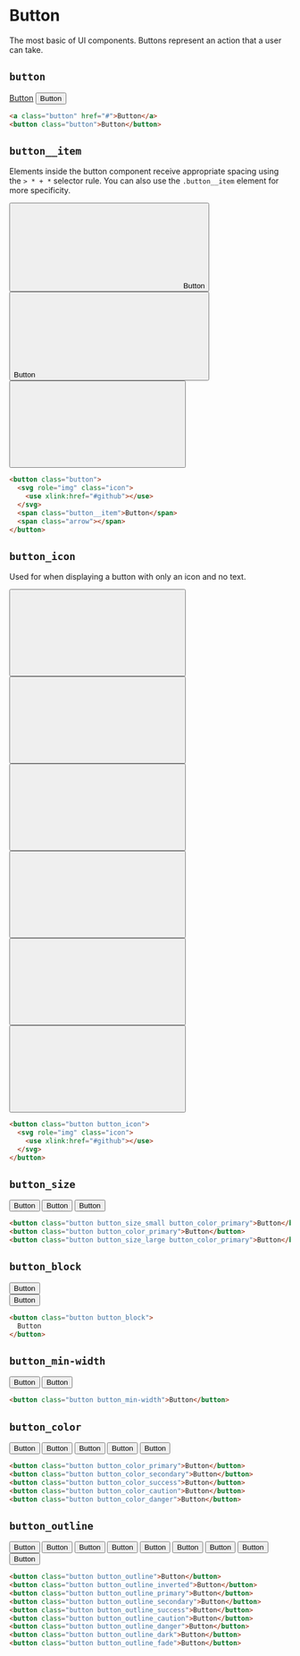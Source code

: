 # Button

<p class="text_lead">The most basic of UI components. Buttons represent an action that a user can take.</p>

## `button`

<div class="demo demo_medium_row">
  <div class="demo__render demo__render_tile">
    <a class="button" href="#">Button</a>
    <button class="button">Button</button>
  </div><!-- .demo__render -->
  <div class="demo__code">

```html
<a class="button" href="#">Button</a>
<button class="button">Button</button>
```

  </div><!-- .demo__code -->
</div><!-- .demo -->

## `button__item`

Elements inside the button component receive appropriate spacing using the `> * + *` selector rule. You can also use the `.button__item` element for more specificity.

<div class="demo demo_medium_row">
  <div class="demo__render demo__render_tile">
    <button class="button button_color_primary">
      <svg role="img" class="icon">
        <use xlink:href="#github"></use>
      </svg>
      <span class="button__item">Button</span>
      <span class="arrow"></span>
    </button>
    <button class="button button_color_primary">
      <span class="button__item">Button</span>
      <svg role="img" class="icon">
        <use xlink:href="#github"></use>
      </svg>
      <span class="arrow"></span>
    </button>
    <button class="button button_color_primary">
      <svg role="img" class="icon">
        <use xlink:href="#github"></use>
      </svg>
      <span class="arrow"></span>
    </button>
  </div><!-- .demo__render -->
  <div class="demo__code">

```html
<button class="button">
  <svg role="img" class="icon">
    <use xlink:href="#github"></use>
  </svg>
  <span class="button__item">Button</span>
  <span class="arrow"></span>
</button>
```

  </div><!-- .demo__code -->
</div><!-- .demo -->

## `button_icon`

Used for when displaying a button with only an icon and no text.

<div class="demo demo_medium_row">
  <div class="demo__render demo__render_tile">
    <button class="button button_size_small button_icon">
      <svg role="img" class="icon">
        <use xlink:href="#github"></use>
      </svg>
    </button>
    <button class="button button_size_small button_icon button_color_primary">
      <svg role="img" class="icon">
        <use xlink:href="#github"></use>
      </svg>
    </button>
    <button class="button button_icon">
      <svg role="img" class="icon">
        <use xlink:href="#github"></use>
      </svg>
    </button>
    <button class="button button_icon button_color_primary">
      <svg role="img" class="icon">
        <use xlink:href="#github"></use>
      </svg>
    </button>
    <button class="button button_size_large button_icon">
      <svg role="img" class="icon">
        <use xlink:href="#github"></use>
      </svg>
    </button>
    <button class="button button_size_large button_icon button_color_primary">
      <svg role="img" class="icon">
        <use xlink:href="#github"></use>
      </svg>
    </button>
  </div><!-- .demo__render -->
  <div class="demo__code">

```html
<button class="button button_icon">
  <svg role="img" class="icon">
    <use xlink:href="#github"></use>
  </svg>
</button>
```

  </div><!-- .demo__code -->
</div><!-- .demo -->

## `button_size`

<div class="demo demo_medium_row">
  <div class="demo__render demo__render_tile">
    <button class="button button_size_small button_color_primary">Button</button>
    <button class="button button_color_primary">Button</button>
    <button class="button button_size_large button_color_primary">Button</button>
  </div><!-- .demo__render -->
  <div class="demo__code">

```html
<button class="button button_size_small button_color_primary">Button</button>
<button class="button button_color_primary">Button</button>
<button class="button button_size_large button_color_primary">Button</button>
```

  </div><!-- .demo__code -->
</div><!-- .demo -->

## `button_block`

<div class="demo demo_medium_row">
  <div class="demo__render">
    <div class="demo__group">
      <button class="button button_block button_color_primary">Button</button>
    </div>
    <div class="demo__group">
      <button class="button button_block button_color_secondary">Button</button>
    </div>
  </div><!-- .demo__render -->
  <div class="demo__code">

```html
<button class="button button_block">
  Button
</button>
```

  </div><!-- .demo__code -->
</div><!-- .demo -->

## `button_min-width`

<div class="demo demo_medium_row">
  <div class="demo__render demo__render_tile">
    <button class="button button_min-width button_color_primary">Button</button>
    <button class="button button_min-width button_color_secondary">Button</button>
  </div><!-- .demo__render -->
  <div class="demo__code">

```html
<button class="button button_min-width">Button</button>
```

  </div><!-- .demo__code -->
</div><!-- .demo -->

## `button_color`

<div class="demo demo_medium_row">
  <div class="demo__render demo__render_tile">
    <button class="button button_color_primary">Button</button>
    <button class="button button_color_secondary">Button</button>
    <button class="button button_color_success">Button</button>
    <button class="button button_color_caution">Button</button>
    <button class="button button_color_danger">Button</button>
  </div><!-- .demo__render -->
  <div class="demo__code">

```html
<button class="button button_color_primary">Button</button>
<button class="button button_color_secondary">Button</button>
<button class="button button_color_success">Button</button>
<button class="button button_color_caution">Button</button>
<button class="button button_color_danger">Button</button>
```

  </div><!-- .demo__code -->
</div><!-- .demo -->

## `button_outline`

<div class="demo demo_medium_row">
  <div class="demo__render">
    <div class="demo__group demo__group_tile">
      <button class="button button_outline">Button</button>
      <button class="button button_outline_primary">Button</button>
      <button class="button button_outline_secondary">Button</button>
      <button class="button button_outline_success">Button</button>
      <button class="button button_outline_caution">Button</button>
      <button class="button button_outline_danger">Button</button>
      <button class="button button_outline_dark">Button</button>
      <button class="button button_outline_fade">Button</button>
    </div>
    <div class="demo__group demo__group_inverted">
      <button class="button button_outline_inverted">Button</button>
    </div>
  </div><!-- .demo__render -->
  <div class="demo__code">

```html
<button class="button button_outline">Button</button>
<button class="button button_outline_inverted">Button</button>
<button class="button button_outline_primary">Button</button>
<button class="button button_outline_secondary">Button</button>
<button class="button button_outline_success">Button</button>
<button class="button button_outline_caution">Button</button>
<button class="button button_outline_danger">Button</button>
<button class="button button_outline_dark">Button</button>
<button class="button button_outline_fade">Button</button>
```

  </div><!-- .demo__code -->
</div><!-- .demo -->
